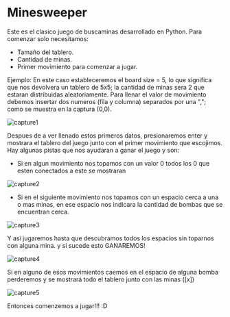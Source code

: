 # Minesweeper
Este es el clasico juego de buscaminas desarrollado en Python.
Para comenzar solo necesitamos:
- Tamaño del tablero.
- Cantidad de minas.
- Primer movimiento para comenzar a jugar.

Ejemplo: En este caso estableceremos el board size = 5, lo que significa que nos devolvera un tablero de 5x5; la cantidad de minas sera 2
que estaran distribuidas aleatoriamente.
Para llenar el valor de movimiento debemos insertar dos numeros (fila y columna) separados por una ","; como se muestra en la captura 
(0,0).

![capture1](https://user-images.githubusercontent.com/3207930/51855999-91849900-22fc-11e9-8ef9-eaa9215f5164.PNG)

Despues de a ver llenado estos primeros datos, presionaremos enter y mostrara el tablero del juego junto con el primer movimiento que 
escojimos. Hay algunas pistas que nos ayudaran a ganar el juego y son:
- Si en algun movimiento nos topamos con un valor 0 todos los 0 que esten conectados a este se mostraran

![capture2](https://user-images.githubusercontent.com/3207930/51856185-11aafe80-22fd-11e9-9d93-5632c21afbb8.PNG)

- Si en el siguiente movimiento nos topamos con un espacio cerca a una o mas minas, en ese espacio nos indicara la cantidad de bombas que se encuentran cerca.

![capture3](https://user-images.githubusercontent.com/3207930/51856381-939b2780-22fd-11e9-945b-fe728f0008b7.PNG)

Y asi jugaremos hasta que descubramos todos los espacios sin toparnos con alguna mina. y si sucede esto GANAREMOS!

![capture4](https://user-images.githubusercontent.com/3207930/51856414-a4e43400-22fd-11e9-8b24-00978fcdfa16.PNG)


Si en alguno de esos movimientos caemos en el espacio de alguna bomba perderemos y se mostrará todo el tablero junto con las minas ([x])

![capture5](https://user-images.githubusercontent.com/3207930/51857054-4324c980-22ff-11e9-9b0f-4333e24e732a.PNG)


Entonces comenzemos a jugar!!! :D








